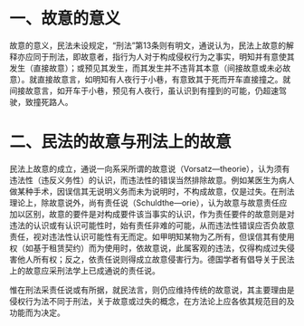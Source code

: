 # 一、故意的意义

故意的意义，民法未设规定，“刑法”第13条则有明文，通说认为，民法上故意的解释亦应同于刑法，即故意者，指行为人对于构成侵权行为之事实，明知并有意使其发生（直接故意）；或预见其发生，而其发生并不违背其本意（间接故意或未必故意）。就直接故意言，如明知有人夜行于小巷，有意致其于死而开车直接撞之。就间接故意言，如开车于小巷，预见有人夜行，虽认识到有撞到的可能，仍超速驾驶，致撞死路人。

# 二、民法的故意与刑法上的故意

民法上故意的成立，通说一向系采所谓的故意说（Vorsatz—theorie），认为须有违法性（违反义务性）的认识，而违法性的错误当然排除故意。例如某医生为病人做某种手术，因误信其无说明义务而未为说明时，不构成故意，仅是过失。在刑法理论上，除故意说外，尚有责任说（Schuldthe—orie），认为故意与故意责任应加以区别，故意的要件是对构成要件该当事实的认识，作为责任要件的故意则是对违法的认识或有认识可能性时，始有责任非难的可能，从而违法性错误应否负故意责任，视对违法性认识可能性有无而定。如甲明知某物为乙所有，但误信其有使用权（如基于租赁契约）而为使用时，依故意说，此属客观的违法，仅得构成过失侵害他人所有权；反之，依责任说则得成立故意侵害行为。德国学者有倡导关于民法上的故意应采刑法学上已成通说的责任说。

惟在刑法采责任说或有所据，就民法言，则仍应维持传统的故意说，其主要理由是侵权行为法不同于刑法，关于故意或过失的概念，在方法论上应各依其规范目的及功能而为决定。



